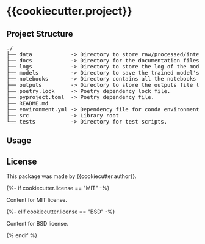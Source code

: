 # {{cookiecutter.project}}

## Project Structure

<pre>
./
├── data            -> Directory to store raw/processed/interim data.
├── docs            -> Directory for the documentation files.
├── logs            -> Directory to store the log of the models trained.
├── models          -> Directory to save the trained model's weights.
├── notebooks       -> Directory contains all the notebooks used for experimentation.
├── outputs         -> Directory to store the outputs file like prediction csv.
├── poetry.lock     -> Poetry dependency lock file.
├── pyproject.toml  -> Poetry dependency file.
├── README.md
├── environment.yml -> Dependency file for conda environment. # TODO: Update
├── src             -> Library root
└── tests           -> Directory for test scripts.
</pre>

## Usage



## License

This package was made by {{cookiecutter.author}}. 

{%- if cookiecutter.license == "MIT" -%}

Content for MIT license.

{%- elif cookiecutter.license == "BSD" -%}

Content for BSD license.

{% endif %}
